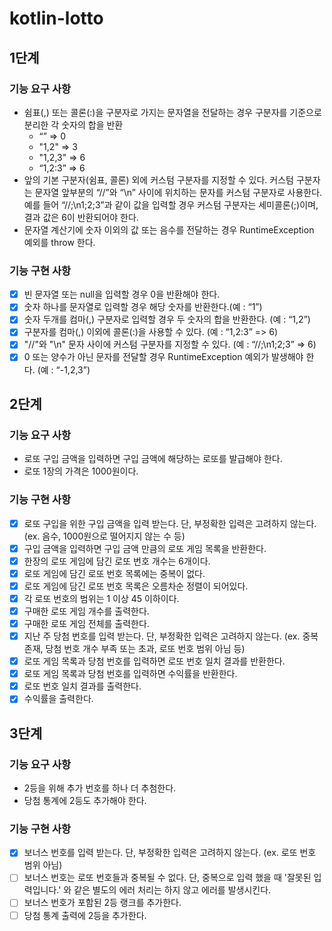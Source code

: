 # kotlin-lotto

## 1단계

### 기능 요구 사항
- 쉼표(,) 또는 콜론(:)을 구분자로 가지는 문자열을 전달하는 경우 구분자를 기준으로 분리한 각 숫자의 합을 반환 
  - “” => 0
  - "1,2" => 3
  - "1,2,3" => 6
  - “1,2:3” => 6
- 앞의 기본 구분자(쉼표, 콜론) 외에 커스텀 구분자를 지정할 수 있다. 커스텀 구분자는 문자열 앞부분의 “//”와 “\n” 사이에 위치하는 문자를 커스텀 구분자로 사용한다. 예를 들어 “//;\n1;2;3”과 같이 값을 입력할 경우 커스텀 구분자는 세미콜론(;)이며, 결과 값은 6이 반환되어야 한다.
- 문자열 계산기에 숫자 이외의 값 또는 음수를 전달하는 경우 RuntimeException 예외를 throw 한다.

### 기능 구현 사항
- [x] 빈 문자열 또는 null을 입력할 경우 0을 반환해야 한다.
- [x] 숫자 하나를 문자열로 입력할 경우 해당 숫자를 반환한다.(예 : “1”)
- [x] 숫자 두개를 컴마(,) 구분자로 입력할 경우 두 숫자의 합을 반환한다. (예 : “1,2”)
- [x] 구분자를 컴마(,) 이외에 콜론(:)을 사용할 수 있다. (예 : “1,2:3” => 6)
- [x] "//"와 "\n" 문자 사이에 커스텀 구분자를 지정할 수 있다. (예 : “//;\n1;2;3” => 6)
- [x] 0 또는 양수가 아닌 문자를 전달할 경우 RuntimeException 예외가 발생해야 한다. (예 : “-1,2,3”)

## 2단계

### 기능 요구 사항
- 로또 구입 금액을 입력하면 구입 금액에 해당하는 로또를 발급해야 한다.
- 로또 1장의 가격은 1000원이다.

### 기능 구현 사항
- [x] 로또 구입을 위한 구입 금액을 입력 받는다. 단, 부정확한 입력은 고려하지 않는다. (ex. 음수, 1000원으로 떨어지지 않는 수 등)
- [x] 구입 금액을 입력하면 구입 금액 만큼의 로또 게임 목록을 반환한다.
- [x] 한장의 로또 게임에 담긴 로또 번호 개수는 6개이다.
- [x] 로또 게임에 담긴 로또 번호 목록에는 중복이 없다.
- [x] 로또 게임에 담긴 로또 번호 목록은 오름차순 정렬이 되어있다.
- [x] 각 로또 번호의 범위는 1 이상 45 이하이다.
- [x] 구매한 로또 게임 개수를 출력한다.
- [x] 구매한 로또 게임 전체를 출력한다.
- [x] 지난 주 당첨 번호를 입력 받는다. 단, 부정확한 입력은 고려하지 않는다. (ex. 중복 존재, 당첨 번호 개수 부족 또는 초과, 로또 번호 범위 아님 등) 
- [x] 로또 게임 목록과 당첨 번호를 입력하면 로또 번호 일치 결과를 반환한다.
- [x] 로또 게임 목록과 당첨 번호를 입력하면 수익률을 반환한다.
- [x] 로또 번호 일치 결과를 출력한다.
- [x] 수익률을 출력한다.

## 3단계

### 기능 요구 사항
- 2등을 위해 추가 번호를 하나 더 추첨한다.
- 당첨 통계에 2등도 추가해야 한다.

### 기능 구현 사항
- [x] 보너스 번호를 입력 받는다. 단, 부정확한 입력은 고려하지 않는다. (ex. 로또 번호 범위 아님)
- [ ] 보너스 번호는 로또 번호들과 중복될 수 없다. 단, 중복으로 입력 했을 때 '잘못된 입력입니다.' 와 같은 별도의 에러 처리는 하지 않고 에러를 발생시킨다.
- [ ] 보너스 번호가 포함된 2등 랭크를 추가한다.
- [ ] 당첨 통계 출력에 2등을 추가한다.
